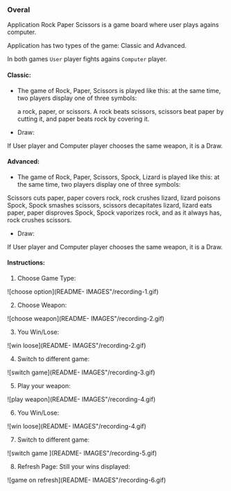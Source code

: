 ### Overal

Application Rock Paper Scissors is a game board where user plays agains computer.

Application has two types of the game: Classic and Advanced.

In both games `User` player fights agains `Computer` player.

#### Classic:

- The game of Rock, Paper, Scissors is played like this: at the same time, two players display one of three symbols:

   a rock, paper, or scissors. A rock beats scissors, scissors beat paper by cutting it, and paper beats rock by covering it.

- Draw:

 If User player and Computer player chooses the same weapon, it is a Draw.

#### Advanced:

- The game of Rock, Paper, Scissors, Spock, Lizard is played like this: at the same time, two players display one of three symbols:

 Scissors cuts paper, paper covers rock, rock crushes lizard, lizard poisons Spock, Spock smashes scissors, scissors decapitates lizard, lizard eats paper, paper disproves Spock, Spock vaporizes rock, and as it always has, rock crushes scissors.

- Draw:

 If User player and Computer player chooses the same weapon, it is a Draw.

#### Instructions:

1. Choose Game Type:

![choose option](README- IMAGES"/recording-1.gif)

2. Choose Weapon:

![choose weapon](README- IMAGES"/recording-2.gif)

3. You Win/Lose:

![win loose](README- IMAGES"/recording-2.gif)

4. Switch to different game:

![switch game](README- IMAGES"/recording-3.gif)

5. Play your weapon:

![play weapon](README- IMAGES"/recording-4.gif)

6. You Win/Lose:

![win loose](README- IMAGES"/recording-4.gif)

7. Switch to different game:

![switch game ](README- IMAGES"/recording-5.gif)

8. Refresh Page: Still your wins displayed:

![game on refresh](README- IMAGES"/recording-6.gif)
